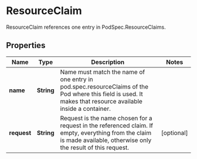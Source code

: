

# ResourceClaim

ResourceClaim references one entry in PodSpec.ResourceClaims.

## Properties

Name | Type | Description | Notes
------------ | ------------- | ------------- | -------------
**name** | **String** | Name must match the name of one entry in pod.spec.resourceClaims of the Pod where this field is used. It makes that resource available inside a container. | 
**request** | **String** | Request is the name chosen for a request in the referenced claim. If empty, everything from the claim is made available, otherwise only the result of this request. |  [optional]



